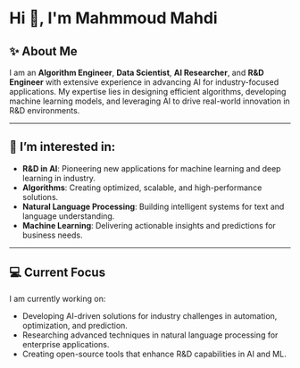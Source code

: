 # Hi 👋, I'm Mahmmoud Mahdi  

## ✨ About Me  
I am an **Algorithm Engineer**, **Data Scientist**, **AI Researcher**, and **R&D Engineer** with extensive experience in advancing AI for industry-focused applications. My expertise lies in designing efficient algorithms, developing machine learning models, and leveraging AI to drive real-world innovation in R&D environments.  

---

## 👀 I’m interested in:  
* **R&D in AI**: Pioneering new applications for machine learning and deep learning in industry.  
* **Algorithms**: Creating optimized, scalable, and high-performance solutions.  
* **Natural Language Processing**: Building intelligent systems for text and language understanding.  
* **Machine Learning**: Delivering actionable insights and predictions for business needs.  

---

## 💻 Current Focus  
I am currently working on:  
* Developing AI-driven solutions for industry challenges in automation, optimization, and prediction.  
* Researching advanced techniques in natural language processing for enterprise applications.  
* Creating open-source tools that enhance R&D capabilities in AI and ML.

<!--
## 📫 Connect with me ...
<!-- for more icons https://raw.githubusercontent.com/devicons/devicon/master/icons/ -->  <!--
<p align="left">
<a href="https://twitter.com/qursaan" target="blank">
  <img align="center" src="https://cdn.jsdelivr.net/npm/simple-icons@7.20.0/icons/twitter.svg" alt="twitter" height="30" width="40" />
  </a>
<a href="https://linkedin.com/in/qursaan" target="blank">
  <img align="center" src="https://cdn.jsdelivr.net/npm/simple-icons@7.20.0/icons/linkedin.svg" alt="linkedin" height="30" width="40" />
  </a>
<a href="https://medium.com/@qursaan" target="blank">
  <img align="center" src="https://cdn.jsdelivr.net/npm/simple-icons@7.20.0/icons/medium.svg" alt="@qursaan" height="30" width="40" />
  </a>
</p> -->
<!--
Some automatically generated stats:
[![GitHub stats](https://github-readme-stats.vercel.app/api?username=qursaan&count_private=true&theme=vue&show_icons=true)]()
[![Language Stats](https://github-readme-stats.vercel.app/api/top-langs/?username=qursaan&langs_count=8&theme=vue&layout=compact)]()
-->
<!-- ![Qursaan's GitHub stats](https://github-readme-stats.vercel.app/api?username=qursaan&show_icons=true&theme=radical)-->
<!-- [![Top Langs](https://github-readme-stats.vercel.app/api/top-langs/?username=qursaan&theme=dracula&layout=compact)](https://github.com/qursaan/github-readme-stats) 
<p><img align="center" src="https://github-readme-streak-stats.herokuapp.com/?user=qursaan&theme=dracula" alt="qursaan" /></p>
-->

<!--
**qursaan/qursaan** is a ✨ _special_ ✨ repository because its `README.md` (this file) appears on your GitHub profile.

Here are some ideas to get you started:

- 🔭 I’m currently working on ...
- 🌱 I’m currently learning ...
- 👯 I’m looking to collaborate on ...
- 🤔 I’m looking for help with ...
- 💬 Ask me about ...
- 📫 How to reach me: ...
- 😄 Pronouns: ...
- ⚡ Fun fact: ...
-->
